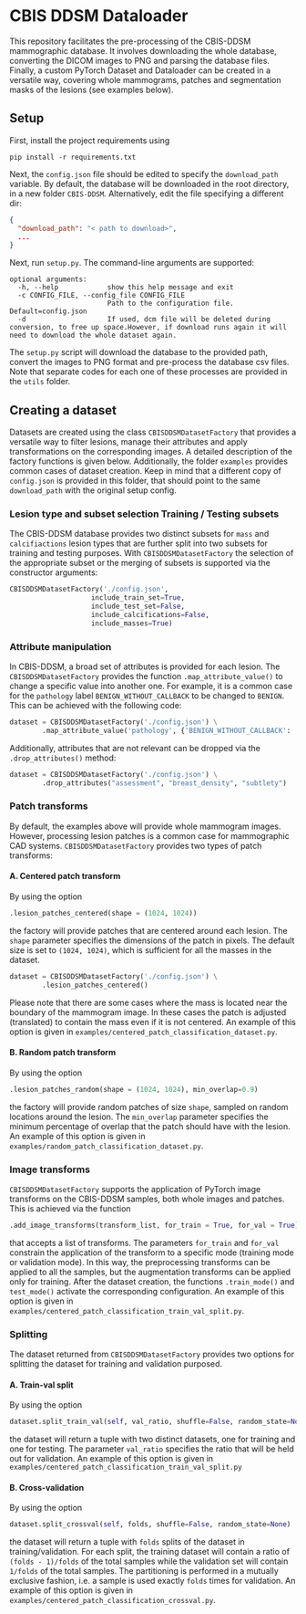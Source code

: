 # CBIS DDSM Dataloader

This repository facilitates the pre-processing of the CBIS-DDSM mammographic database.
It involves downloading the whole database, converting the DICOM images to PNG and parsing the database files.
Finally, a custom PyTorch Dataset and Dataloader can be created in a versatile way, covering whole mammograms, patches
and segmentation masks of the lesions (see examples below).

## Setup
First, install the project requirements using

```shell
pip install -r requirements.txt
```
Next, the `config.json` file should be edited to specify the `download_path` variable.
By default, the database will be downloaded in the root directory, in a new folder `CBIS-DDSM`. Alternatively, edit
the file specifying a different dir:
```json lines
{
  "download_path": "< path to download>",
  ...
}
```
Next, run `setup.py`. The command-line arguments are supported:
```shell
optional arguments:
  -h, --help            show this help message and exit
  -c CONFIG_FILE, --config_file CONFIG_FILE
                        Path to the configuration file. Default=config.json
  -d                    If used, dcm file will be deleted during conversion, to free up space.However, if download runs again it will need to download the whole dataset again.
```
The `setup.py` script will download the database to the provided path, convert 
the images to PNG format and pre-process the database csv files. Note that separate codes for each one of these 
processes are provided in the `utils` folder.

## Creating a dataset
Datasets are created using the class `CBISDDSMDatasetFactory` that provides a versatile way to filter lesions,
manage their attributes and apply transformations on the corresponding images. A detailed description of the factory
functions is given below. Additionally, the folder `examples` provides common cases of dataset creation. Keep in mind that a different copy of `config.json` is
provided in this folder, that should point to the same `download_path` with the original setup config.

### Lesion type and subset selection Training / Testing subsets
The CBIS-DDSM database provides two distinct subsets for `mass` and `calcifiactions` lesion types
that are further split into two subsets for training and testing purposes. 
With `CBISDDSMDatasetFactory` the selection of the appropriate subset or the merging of subsets is 
supported via the constructor arguments:

```python
CBISDDSMDatasetFactory('./config.json', 
                    include_train_set=True,
                    include_test_set=False,
                    include_calcifications=False,
                    include_masses=True)

```

### Attribute manipulation
In CBIS-DDSM, a broad set of attributes is provided for each lesion. The `CBISDDSMDatasetFactory` provides the function
`.map_attribute_value()` to change a specific value into another one. For example, it is a common case for the 
`pathology` label `BENIGN_WITHOUT_CALLBACK` to be changed to `BENIGN`. This can be achieved with the following code:
```python
dataset = CBISDDSMDatasetFactory('./config.json') \
        .map_attribute_value('pathology', {'BENIGN_WITHOUT_CALLBACK': 'BENIGN'})
```
Additionally, attributes that are not relevant can be dropped via the `.drop_attributes()` method:

```python
dataset = CBISDDSMDatasetFactory('./config.json') \
        .drop_attributes("assessment", "breast_density", "subtlety")
```

### Patch transforms

By default, the examples above will provide whole mammogram images. However, processing lesion patches is a common case
for mammographic CAD systems. `CBISDDSMDatasetFactory` provides two types of patch transforms:

#### A. Centered patch transform
By using the option 
```python
.lesion_patches_centered(shape = (1024, 1024))
``` 
the factory will provide patches that are centered around each lesion.
The `shape` parameter specifies the dimensions of the patch in pixels. 
The default size is set to `(1024, 1024)`, which is sufficient for all the masses in the dataset.

```python
dataset = CBISDDSMDatasetFactory('./config.json') \
        .lesion_patches_centered()
```
Please note that there are some cases where the mass is located near the boundary of the mammogram image. 
In these cases the patch is adjusted (translated) to contain the mass even if it is not centered.
An example of this option is given in `examples/centered_patch_classification_dataset.py`.
#### B. Random patch transform
By using the option 
```python
.lesion_patches_random(shape = (1024, 1024), min_overlap=0.9)
```
the factory will provide random patches of size `shape`, sampled on random locations around the lesion. 
The `min_overlap` parameter specifies the minimum percentage of overlap that the patch should have with the lesion.
An example of this option is given in `examples/random_patch_classification_dataset.py`.
### Image transforms
`CBISDDSMDatasetFactory` supports the application of PyTorch image transforms on the CBIS-DDSM samples,
both whole images and patches. This is achieved via the function
```python
.add_image_transforms(transform_list, for_train = True, for_val = True)
```
that accepts a list of transforms. The parameters `for_train` and `for_val` constrain the application of the 
transform to a specific mode (training mode or validation mode). In this way, the preprocessing transforms can be applied
to all the samples, but the augmentation transforms can be applied only for training.
After the dataset creation, the functions `.train_mode()` and `test_mode()` activate the corresponding configuration.
An example of this option is given in `examples/centered_patch_classification_train_val_split.py`.
### Splitting
The dataset returned from `CBISDDSMDatasetFactory` provides two options for splitting the dataset for training and validation 
purposed. 

#### A. Train-val split
By using the option
```python
dataset.split_train_val(self, val_ratio, shuffle=False, random_state=None)
```
the dataset will return a tuple with two distinct datasets, one for training and one for testing. 
The parameter `val_ratio` specifies the ratio that will be held out for validation.
An example of this option is given in `examples/centered_patch_classification_train_val_split.py`
#### B. Cross-validation
By using the option
```python
dataset.split_crossval(self, folds, shuffle=False, random_state=None)
```
the dataset will return a tuple with `folds` splits of the dataset in training/validation. For each split, the training
dataset will contain a ratio of `(folds - 1)/folds` of the total samples while the validation set will
contain `1/folds` of the total samples. The partitioning is performed in a mutually exclusive fashion, i.e. 
a sample is used exactly `folds` times for validation. An example of this option is given in 
`examples/centered_patch_classification_crossval.py`.